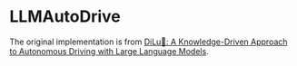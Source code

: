 # LLMAutoDrive

The original implementation is from [DiLu🐴: A Knowledge-Driven Approach to Autonomous Driving with Large Language Models](https://github.com/PJLab-ADG/DiLu).
